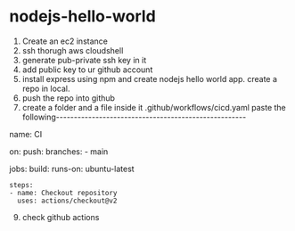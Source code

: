 # nodejs-hello-world
 
1. Create an ec2 instance 
2. ssh thorugh aws cloudshell
3. generate pub-private ssh key in it
4. add public key to ur github account
6. install express using npm and create nodejs hello world app. create a repo in local.
7. push the repo into github
8. create a folder and a file inside it .github/workflows/cicd.yaml
paste the following-----------------------------------------------------

name: CI

on:
  push:
    branches:
      - main

jobs:
  build:
    runs-on: ubuntu-latest

    steps:
    - name: Checkout repository
      uses: actions/checkout@v2

9. check github actions 
